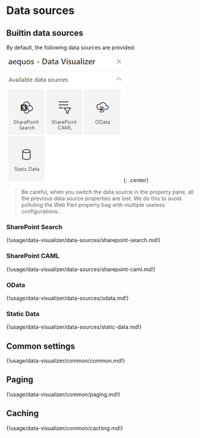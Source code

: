 # Data sources


## Builtin data sources

By default, the following data sources are provided:

!["Available data sources"](../../../assets/webparts/data_visualizer/page1/available_datasources.png){: .center}

> Be careful, when you switch the data source in the property pane, all the previous data source properties are lost. We do this to avoid polluting the Web Part property bag with multiple useless configurations..

### SharePoint Search

{!usage/data-visualizer/data-sources/sharepoint-search.md!}

### SharePoint CAML

{!usage/data-visualizer/data-sources/sharepoint-caml.md!}

### OData

{!usage/data-visualizer/data-sources/odata.md!}

### Static Data

{!usage/data-visualizer/data-sources/static-data.md!}

## Common settings

{!usage/data-visualizer/common/common.md!}

## Paging

{!usage/data-visualizer/common/paging.md!}

## Caching

{!usage/data-visualizer/common/caching.md!}

